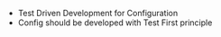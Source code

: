  * Test Driven Development for Configuration
 * Config should be developed with Test First principle
